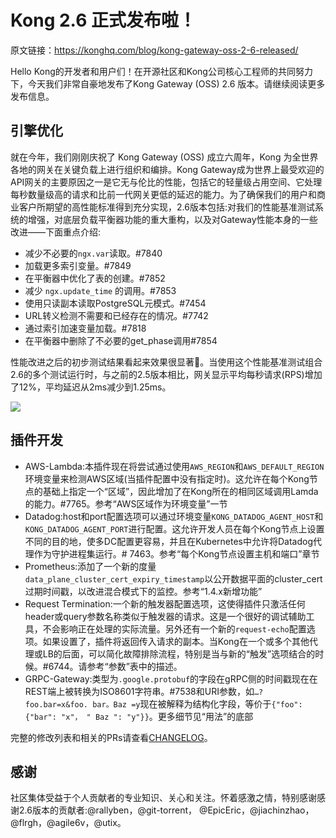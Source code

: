 # Kong 2.6 正式发布啦！

原文链接：https://konghq.com/blog/kong-gateway-oss-2-6-released/

Hello Kong的开发者和用户们！在开源社区和Kong公司核心工程师的共同努力下，今天我们非常自豪地发布了Kong Gateway (OSS) 2.6 版本。请继续阅读更多发布信息。

## 引擎优化

就在今年，我们刚刚庆祝了 Kong Gateway (OSS) 成立六周年，Kong 为全世界各地的网关在关键负载上进行组织和编排。Kong Gateway成为世界上最受欢迎的API网关的主要原因之一是它无与伦比的性能，包括它的轻量级占用空间、它处理每秒数量级高的请求和比前一代网关更低的延迟的能力。为了确保我们的用户和商业客户所期望的高性能标准得到充分实现，2.6版本包括:对我们的性能基准测试系统的增强，对底层负载平衡器功能的重大重构，以及对Gateway性能本身的一些改进——下面重点介绍:

- 减少不必要的`ngx.var`读取。#7840
- 加载更多索引变量。#7849
- 在平衡器中优化了表的创建。#7852
- 减少 `ngx.update_time` 的调用。#7853
- 使用只读副本读取PostgreSQL元模式。#7454
- URL转义检测不需要和已经存在的情况。#7742
- 通过索引加速变量加载。#7818
- 在平衡器中删除了不必要的get_phase调用#7854

性能改进之后的初步测试结果看起来效果很显著🎉。当使用这个性能基准测试组合2.6的多个测试运行时，与之前的2.5版本相比，网关显示平均每秒请求(RPS)增加了12%，平均延迟从2ms减少到1.25ms。

![](https://2tjosk2rxzc21medji3nfn1g-wpengine.netdna-ssl.com/wp-content/uploads/2021/09/Screen-Shot-2021-09-27-at-9.48.57-PM.png.webp)




## 插件开发

- AWS-Lambda:本插件现在将尝试通过使用`AWS_REGION`和`AWS_DEFAULT_REGION`环境变量来检测AWS区域(当插件配置中没有指定时)。这允许在每个Kong节点的基础上指定一个“区域”，因此增加了在Kong所在的相同区域调用Lamda的能力。#7765。参考“AWS区域作为环境变量”一节
- Datadog:host和port配置选项可以通过环境变量`KONG_DATADOG_AGENT_HOST`和`KONG_DATADOG_AGENT_PORT`进行配置。这允许开发人员在每个Kong节点上设置不同的目的地，使多DC配置更容易，并且在Kubernetes中允许将Datadog代理作为守护进程集运行。# 7463。参考“每个Kong节点设置主机和端口”章节
- Prometheus:添加了一个新的度量`data_plane_cluster_cert_expiry_timestamp`以公开数据平面的cluster_cert过期时间戳，以改进混合模式下的监控。参考“1.4.x新增功能”
- Request Termination:一个新的触发器配置选项，这使得插件只激活任何header或query参数名称类似于触发器的请求。这是一个很好的调试辅助工具，不会影响正在处理的实际流量。另外还有一个新的`request-echo`配置选项。如果设置了，插件将返回传入请求的副本。当Kong在一个或多个其他代理或LB的后面，可以简化故障排除流程，特别是当与新的“触发”选项结合的时候。#6744。请参考“参数”表中的描述。
- GRPC-Gateway:类型为`.google.protobuf`的字段在gRPC侧的时间戳现在在REST端上被转换为ISO8601字符串。#7538和URI参数，如`…?foo.bar=x&foo. bar。Baz =y`现在被解释为结构化字段，等价于`{"foo": {"bar": "x"， " Baz ": "y"}}`。更多细节见“用法”的底部

完整的修改列表和相关的PRs请查看[CHANGELOG](https://github.com/Kong/kong/blob/master/CHANGELOG.md#260)。



## 感谢

社区集体受益于个人贡献者的专业知识、关心和关注。怀着感激之情，特别感谢感谢2.6版本的贡献者:@rallyben，@git-torrent， @EpicEric，@jiachinzhao，@flrgh，@agile6v，@utix。



